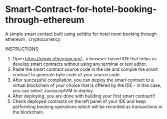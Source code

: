 # Smart-Contract-for-hotel-booking-through-ethereum
A simple smart contact built using solidity for hotel room booking through ethereum , cryptocurrency

INSTRUCTIONS:

1. Open https://remix.ethereum.org/ , a browser-based IDE that helps us develop smart contracts without using any terminal or text editor.
2. Paste the smart contract source code in the ide and compile the smart contract to generate byte code of your source code.
3. After successful compilation, you can deploy the smart contract to a virtual blockchain of your choice that is offered by the IDE - in this case, you can select JavascriptVM to deploy.
4. After deploying, you are done with building your first smart contract!!
5. Check deployed contracts on the left panel of your IDE and keep performing booking operations which will be recorded as transactions in the blockchain.
